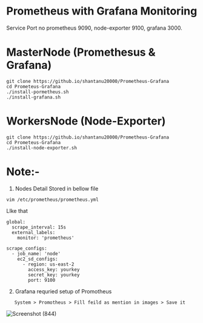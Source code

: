 # Prometheus with Grafana Monitoring
Service        Port no
prometheus     9090,
node-exporter  9100,
grafana        3000.

# MasterNode (Promethesus & Grafana)
```
git clone https://github.io/shantanu20000/Prometheus-Grafana
cd Prometeus-Grafana
./install-pormetheus.sh
./install-grafana.sh
```
# WorkersNode (Node-Exporter)
```
git clone https://github.io/shantanu20000/Prometheus-Grafana
cd Prometeus-Grafana
./install-node-exporter.sh
```
# Note:-
1. Nodes Detail Stored in bellow file
```
vim /etc/prometheus/prometheus.yml
```
LIke that
```
global:
  scrape_interval: 15s
  external_labels:
    monitor: 'prometheus'

scrape_configs:
  - job_name: 'node'
    ec2_sd_configs:
      - region: us-east-2
        access_key: yourkey
        secret_key: yourkey
        port: 9100
```
2. Grafana requried setup of Promotheus
```
   System > Promotheus > Fill feild as mention in images > Save it
```
![Screenshot (844)](https://github.com/Shantanu20000/Prometheus-Grafana/assets/163661534/49474573-ec5c-49f7-90c3-e8743f77c912)
